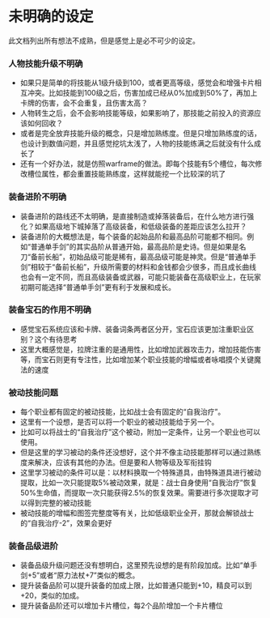 # 未明确的设定
此文档列出所有想法不成熟，但是感觉上是必不可少的设定。

### 人物技能升级不明确
- 如果只是简单的将技能从1级升级到100，或者更高等级，感觉会和增强卡片相互冲突。比如技能到100级之后，伤害加成已经从0%加成到50%了，再加上卡牌的伤害，会不会重复，且伤害太高？
- 人物转生之后，会不会影响技能等级，如果影响了，那技能之前投入的资源应该如何回收？
- 或者是完全放弃技能升级的概念，只是增加熟练度。但是只增加熟练度的话，也设计到数值问题，并且感觉挖坑太浅了，人物的技能练满之后就没有什么成长了
- 还有一个好办法，就是仿照warframe的做法。即每个技能有5个槽位，每次修改槽位属性，都会重置技能熟练度，这样就能挖一个比较深的坑了

### 装备进阶不明确
- 装备进阶的路线还不太明确，是直接制造或掉落装备后，在什么地方进行强化？如果高级地下城掉落了高级装备，和低级装备的差距应该怎么拉开？
- 装备进阶的大概想法是，每个装备的起始品阶和最高品阶可能都不相同。例如“普通单手剑”的其实品阶从普通开始，最高品阶是史诗。但是如果是名刀“备前长船”，初始品级可能是稀有，最高品级可能是神灵。但是“普通单手剑”相较于“备前长船”，升级所需要的材料和金钱都会少很多，而且成长曲线也会有一定不同，而且高级装备或武器，可能只能装备在高级职业上，在玩家初期可能选择“普通单手剑”更有利于发展和成长。

### 装备宝石的作用不明确
- 感觉宝石系统应该和卡牌、装备词条两者区分开，宝石应该更加注重职业区别？这个有待思考
- 这里大概感觉是，拉牌注重的是通用性，比如增加武器攻击力，增加技能伤害等，而宝石则更有专注性，比如增加某个职业技能的增幅或者咏唱摸个关键魔法的速度

### 被动技能问题
- 每个职业都有固定的被动技能，比如战士会有固定的“自我治疗”。
- 这里有一个设想，是否可以将一个职业的被动技能给于另一个。
- 比如可以将战士的“自我治疗”这个被动，附加一定条件，让另一个职业也可以使用。
- 但是这里的学习被动的条件还没想好，这个并不像主动技能那样可以通过熟练度来解决，应该有其他的办法。但是要和人物等级及军衔挂钩
- 这里学习被动的条件可以是：以材料换取一个特殊道具，由特殊道具进行被动提取，比如一次只能提取5%被动效果，就是：战士自身使用“自我治疗”恢复50%生命值，而提取一次只能获得2.5%的恢复效果。需要进行多次提取才可以得到完整的被动技能
- 被动技能的增幅和图签完整度等有关，比如低级职业全开，那就会解锁战士的“自我治疗-2”，效果会更好

### 装备品级进阶
- 装备品级升级问题还没有想明白，这里预先设想的是有阶段加成。比如“单手剑+5”或者“原力法杖+7”类似的概念。
- 提升装备品阶可以提升装备的加成上限，比如普通只能到+10，精良可以到+20，类似的加成。
- 提升装备品阶还可以增加卡片槽位，每2个品阶增加一个卡片槽位
